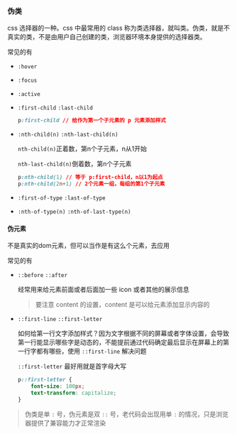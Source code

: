 ### 伪类

css 选择器的一种。css 中最常用的 class 称为类选择器，就叫类。伪类，就是不真实的类，不是由用户自己创建的类，浏览器环境本身提供的选择器类。

常见的有

* `:hover`

* `:focus`

* `:active`

* `:first-child` `:last-child`

  ```css
  p:first-child // 给作为第一个子元素的 p 元素添加样式
  ```

  

* `:nth-child(n)` `:nth-last-child(n)`

  `nth-child(n)`正着数，第n个子元素，n从1开始

  `nth-last-child(n)`倒着数，第n个子元素

  ```css
  p:nth-child(1) // 等于 p:first-child，n以1为起点
  p:nth-child(2n+1) // 2个元素一组，每组的第1个子元素
  ```

  

* `:first-of-type` `:last-of-type`

* `:nth-of-type(n)` `:nth-of-last-type(n)`



#### 伪元素

不是真实的dom元素，但可以当作是有这么个元素，去应用

常见的有 

* `::before` `::after`

  经常用来给元素前面或者后面加一些 icon 或者其他的展示信息

  > 要注意 content 的设置，content 是可以给元素添加显示内容的

* `::first-line`  `::first-letter`

  如何给第一行文字添加样式？因为文字根据不同的屏幕或者字体设置，会导致第一行能显示哪些字是动态的，不能提前通过代码确定最后显示在屏幕上的第一行字都有哪些，使用 `::first-line` 解决问题

  `::first-letter` 最好用就是首字母大写

  ```css
  p::first-letter {
      font-size: 100px;
      text-transform: capitalize;
  }
  ```



> 伪类是单 `:` 号，伪元素是双 `::` 号，老代码会出现用单 `:` 的情况，只是浏览器提供了兼容能力才正常渲染